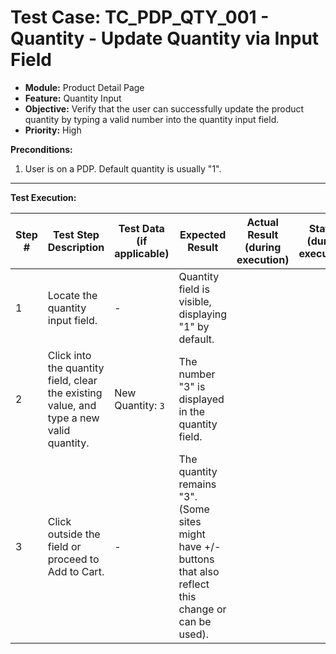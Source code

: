 # Test Case: TC_PDP_QTY_001 - Quantity - Update Quantity via Input Field

* **Module:** Product Detail Page
* **Feature:** Quantity Input
* **Objective:** Verify that the user can successfully update the product quantity by typing a valid number into the quantity input field.
* **Priority:** High

**Preconditions:**
1.  User is on a PDP. Default quantity is usually "1".

---
**Test Execution:**

| Step # | Test Step Description                                                                 | Test Data (if applicable)                     | Expected Result                                                                                                                               | Actual Result (during execution) | Status (during execution) | Notes (during execution) |
|--------|---------------------------------------------------------------------------------------|-----------------------------------------------|-----------------------------------------------------------------------------------------------------------------------------------------------|----------------------------------|---------------------------|--------------------------|
| 1      | Locate the quantity input field.                                                      | -                                             | Quantity field is visible, displaying "1" by default.                                                                                         |                                  |                           |                          |
| 2      | Click into the quantity field, clear the existing value, and type a new valid quantity. | New Quantity: `3`                             | The number "3" is displayed in the quantity field.                                                                                            |                                  |                           |                          |
| 3      | Click outside the field or proceed to Add to Cart.                                    | -                                             | The quantity remains "3". (Some sites might have +/- buttons that also reflect this change or can be used).                                 |                                  |                           |                          |
